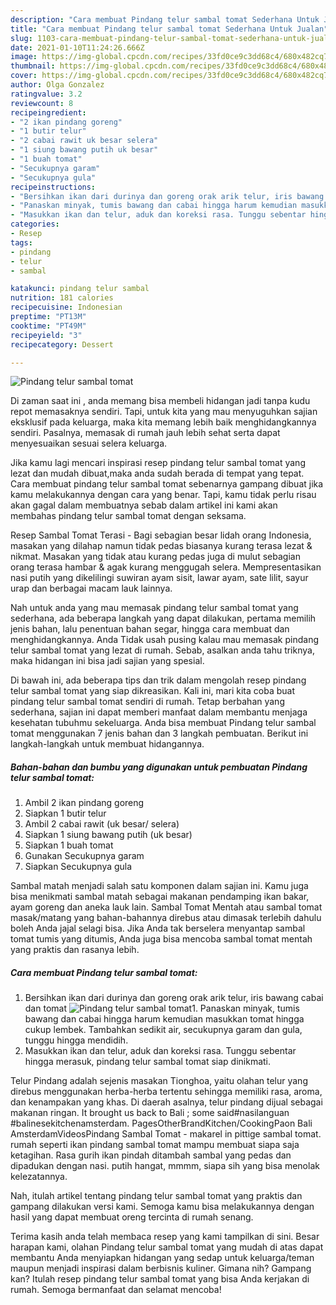 ```yaml
---
description: "Cara membuat Pindang telur sambal tomat Sederhana Untuk Jualan"
title: "Cara membuat Pindang telur sambal tomat Sederhana Untuk Jualan"
slug: 1103-cara-membuat-pindang-telur-sambal-tomat-sederhana-untuk-jualan
date: 2021-01-10T11:24:26.666Z
image: https://img-global.cpcdn.com/recipes/33fd0ce9c3dd68c4/680x482cq70/pindang-telur-sambal-tomat-foto-resep-utama.jpg
thumbnail: https://img-global.cpcdn.com/recipes/33fd0ce9c3dd68c4/680x482cq70/pindang-telur-sambal-tomat-foto-resep-utama.jpg
cover: https://img-global.cpcdn.com/recipes/33fd0ce9c3dd68c4/680x482cq70/pindang-telur-sambal-tomat-foto-resep-utama.jpg
author: Olga Gonzalez
ratingvalue: 3.2
reviewcount: 8
recipeingredient:
- "2 ikan pindang goreng"
- "1 butir telur"
- "2 cabai rawit uk besar selera"
- "1 siung bawang putih uk besar"
- "1 buah tomat"
- "Secukupnya garam"
- "Secukupnya gula"
recipeinstructions:
- "Bersihkan ikan dari durinya dan goreng orak arik telur, iris bawang cabai dan tomat"
- "Panaskan minyak, tumis bawang dan cabai hingga harum kemudian masukkan tomat hingga cukup lembek. Tambahkan sedikit air, secukupnya garam dan gula, tunggu hingga mendidih."
- "Masukkan ikan dan telur, aduk dan koreksi rasa. Tunggu sebentar hingga merasuk, pindang telur sambal tomat siap dinikmati."
categories:
- Resep
tags:
- pindang
- telur
- sambal

katakunci: pindang telur sambal 
nutrition: 181 calories
recipecuisine: Indonesian
preptime: "PT13M"
cooktime: "PT49M"
recipeyield: "3"
recipecategory: Dessert

---
```



![Pindang telur sambal tomat](https://img-global.cpcdn.com/recipes/33fd0ce9c3dd68c4/680x482cq70/pindang-telur-sambal-tomat-foto-resep-utama.jpg)

Di zaman  saat ini , anda memang bisa membeli hidangan jadi tanpa kudu repot memasaknya sendiri. Tapi, untuk kita yang mau menyuguhkan sajian eksklusif pada keluarga, maka kita memang lebih baik menghidangkannya sendiri. Pasalnya, memasak di rumah jauh lebih sehat serta dapat menyesuaikan sesuai selera keluarga.

Jika kamu lagi mencari inspirasi resep pindang telur sambal tomat yang lezat dan mudah dibuat,maka anda sudah berada di tempat yang tepat. Cara membuat pindang telur sambal tomat  sebenarnya gampang dibuat jika kamu melakukannya dengan cara yang benar. Tapi, kamu tidak perlu risau akan gagal dalam membuatnya 
sebab dalam artikel ini kami akan membahas pindang telur sambal tomat dengan seksama.  

Resep Sambal Tomat Terasi - Bagi sebagian besar lidah orang Indonesia, masakan yang dilahap namun tidak pedas biasanya kurang terasa lezat &amp; nikmat. Masakan yang tidak atau kurang pedas juga di mulut sebagian orang terasa hambar &amp; agak kurang menggugah selera. Mempresentasikan nasi putih yang dikelilingi suwiran ayam sisit, lawar ayam, sate lilit, sayur urap dan berbagai macam lauk lainnya.

Nah untuk anda yang mau memasak pindang telur sambal tomat yang sederhana, ada beberapa langkah yang dapat dilakukan, pertama memilih jenis bahan, lalu penentuan bahan segar, hingga cara membuat dan menghidangkannya. Anda Tidak usah pusing kalau mau memasak pindang telur sambal tomat yang lezat di rumah. Sebab, asalkan anda  tahu triknya, maka hidangan ini bisa jadi sajian yang spesial.

Di bawah ini, ada beberapa tips dan trik dalam mengolah resep pindang telur sambal tomat yang siap dikreasikan. Kali ini, mari kita coba buat pindang telur sambal tomat sendiri di rumah. Tetap berbahan yang sederhana, sajian ini dapat memberi manfaat dalam membantu menjaga kesehatan tubuhmu sekeluarga. Anda bisa membuat Pindang telur sambal tomat menggunakan 7 jenis bahan dan 3 langkah pembuatan. Berikut ini langkah-langkah untuk membuat hidangannya.

<!--inarticleads1-->

##### Bahan-bahan dan bumbu yang digunakan untuk pembuatan Pindang telur sambal tomat:

1. Ambil 2 ikan pindang goreng
1. Siapkan 1 butir telur
1. Ambil 2 cabai rawit (uk besar/ selera)
1. Siapkan 1 siung bawang putih (uk besar)
1. Siapkan 1 buah tomat
1. Gunakan Secukupnya garam
1. Siapkan Secukupnya gula


Sambal matah menjadi salah satu komponen dalam sajian ini. Kamu juga bisa menikmati sambal matah sebagai makanan pendamping ikan bakar, ayam goreng dan aneka lauk lain. Sambal Tomat Mentah atau sambal tomat masak/matang yang bahan-bahannya direbus atau dimasak terlebih dahulu boleh Anda jajal selagi bisa. Jika Anda tak berselera menyantap sambal tomat tumis yang ditumis, Anda juga bisa mencoba sambal tomat mentah yang praktis dan rasanya lebih. 

<!--inarticleads2-->

##### Cara membuat Pindang telur sambal tomat:

1. Bersihkan ikan dari durinya dan goreng orak arik telur, iris bawang cabai dan tomat
<img src="https://img-global.cpcdn.com/steps/9f749603b853a37e/160x128cq70/pindang-telur-sambal-tomat-langkah-memasak-1-foto.jpg" alt="Pindang telur sambal tomat">1. Panaskan minyak, tumis bawang dan cabai hingga harum kemudian masukkan tomat hingga cukup lembek. Tambahkan sedikit air, secukupnya garam dan gula, tunggu hingga mendidih.
1. Masukkan ikan dan telur, aduk dan koreksi rasa. Tunggu sebentar hingga merasuk, pindang telur sambal tomat siap dinikmati.


Telur Pindang adalah sejenis masakan Tionghoa, yaitu olahan telur yang direbus menggunakan herba-herba tertentu sehingga memiliki rasa, aroma, dan kenampakan yang khas. Di daerah asalnya, telur pindang dijual sebagai makanan ringan. It brought us back to Bali ; some said#nasilanguan #balinesekitchenamsterdam. PagesOtherBrandKitchen/CookingPaon Bali AmsterdamVideosPindang Sambal Tomat - makarel in pittige sambal tomat. rumah seperti ikan pindang sambal tomat mampu membuat siapa saja ketagihan. Rasa gurih ikan pindah ditambah sambal yang pedas dan dipadukan dengan nasi. putih hangat, mmmm, siapa sih yang bisa menolak kelezatannya. 

Nah, itulah artikel tentang  pindang telur sambal tomat  yang praktis dan gampang dilakukan versi kami. Semoga kamu bisa melakukannya dengan hasil yang dapat membuat oreng tercinta di rumah senang. 

Terima kasih anda telah membaca resep yang kami tampilkan di sini. Besar harapan kami, olahan  Pindang telur sambal tomat yang mudah di atas dapat membantu Anda menyiapkan hidangan yang sedap untuk keluarga/teman maupun menjadi inspirasi dalam berbisnis kuliner. Gimana nih? Gampang kan? Itulah resep pindang telur sambal tomat yang bisa Anda kerjakan di rumah. Semoga bermanfaat dan selamat mencoba!


